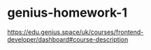 # genius-homework-1
https://edu.genius.space/uk/courses/frontend-developer/dashboard#course-description
